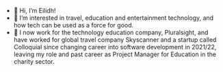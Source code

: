 - 👋 Hi, I’m Eilidh!
- 👀 I’m interested in travel, education and entertainment technology, and how tech can be used as a force for good.
- 🌱 I now work for the technology education company, Pluralsight, and have worked for global travel company Skyscanner and a startup called Colloquial since changing career into software development in 2021/22, leaving my role and past career as Project Manager for Education in the charity sector.

<!---
EQCodes/EQCodes is a ✨ special ✨ repository because its `README.md` (this file) appears on your GitHub profile.
You can click the Preview link to take a look at your changes.
--->
